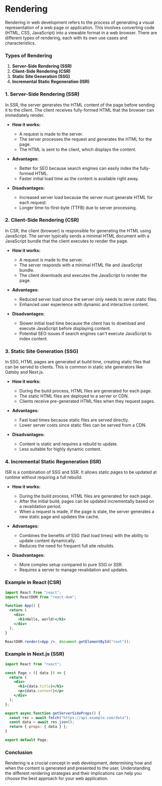 # Rendering

Rendering in web development refers to the process of generating a visual representation of a web page or application. This involves converting code (HTML, CSS, JavaScript) into a viewable format in a web browser. There are different types of rendering, each with its own use cases and characteristics.

### Types of Rendering

1. **Server-Side Rendering (SSR)**
2. **Client-Side Rendering (CSR)**
3. **Static Site Generation (SSG)**
4. **Incremental Static Regeneration (ISR)**

### 1. Server-Side Rendering (SSR)

In SSR, the server generates the HTML content of the page before sending it to the client. The client receives fully-formed HTML that the browser can immediately render.

- **How it works:**

  - A request is made to the server.
  - The server processes the request and generates the HTML for the page.
  - The HTML is sent to the client, which displays the content.

- **Advantages:**

  - Better for SEO because search engines can easily index the fully-formed HTML.
  - Faster initial load time as the content is available right away.

- **Disadvantages:**
  - Increased server load because the server must generate HTML for each request.
  - Longer time-to-first-byte (TTFB) due to server processing.

### 2. Client-Side Rendering (CSR)

In CSR, the client (browser) is responsible for generating the HTML using JavaScript. The server typically sends a minimal HTML document with a JavaScript bundle that the client executes to render the page.

- **How it works:**

  - A request is made to the server.
  - The server responds with a minimal HTML file and JavaScript bundle.
  - The client downloads and executes the JavaScript to render the page.

- **Advantages:**

  - Reduced server load since the server only needs to serve static files.
  - Enhanced user experience with dynamic and interactive content.

- **Disadvantages:**
  - Slower initial load time because the client has to download and execute JavaScript before displaying content.
  - Potential SEO issues if search engines can't execute JavaScript to index content.

### 3. Static Site Generation (SSG)

In SSG, HTML pages are generated at build time, creating static files that can be served to clients. This is common in static site generators like Gatsby and Next.js.

- **How it works:**

  - During the build process, HTML files are generated for each page.
  - The static HTML files are deployed to a server or CDN.
  - Clients receive pre-generated HTML files when they request pages.

- **Advantages:**

  - Fast load times because static files are served directly.
  - Lower server costs since static files can be served from a CDN.

- **Disadvantages:**
  - Content is static and requires a rebuild to update.
  - Less suitable for highly dynamic content.

### 4. Incremental Static Regeneration (ISR)

ISR is a combination of SSG and SSR. It allows static pages to be updated at runtime without requiring a full rebuild.

- **How it works:**

  - During the build process, HTML files are generated for each page.
  - After the initial build, pages can be updated incrementally based on a revalidation period.
  - When a request is made, if the page is stale, the server generates a new static page and updates the cache.

- **Advantages:**

  - Combines the benefits of SSG (fast load times) with the ability to update content dynamically.
  - Reduces the need for frequent full site rebuilds.

- **Disadvantages:**
  - More complex setup compared to pure SSG or SSR.
  - Requires a server to manage revalidation and updates.

### Example in React (CSR)

```jsx
import React from "react";
import ReactDOM from "react-dom";

function App() {
  return (
    <div>
      <h1>Hello, world!</h1>
    </div>
  );
}

ReactDOM.render(<App />, document.getElementById("root"));
```

### Example in Next.js (SSR)

```jsx
import React from "react";

const Page = ({ data }) => {
  return (
    <div>
      <h1>{data.title}</h1>
      <p>{data.content}</p>
    </div>
  );
};

export async function getServerSideProps() {
  const res = await fetch("https://api.example.com/data");
  const data = await res.json();
  return { props: { data } };
}

export default Page;
```

### Conclusion

Rendering is a crucial concept in web development, determining how and when the content is generated and presented to the user. Understanding the different rendering strategies and their implications can help you choose the best approach for your web application.
